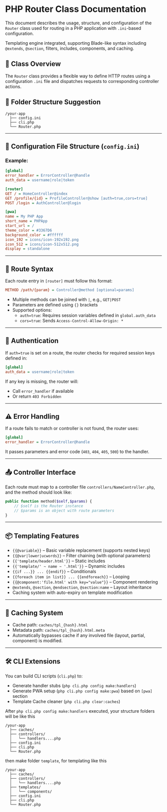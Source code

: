 

# PHP Router Class Documentation
This document describes the usage, structure, and configuration of the `Router` class used for routing in a PHP application with `.ini`-based configuration.

Templating engine integrated, supporting Blade-like syntax including `@extends`, `@section`, filters, includes, components, and caching.

## 📂 Class Overview
The `Router` class provides a flexible way to define HTTP routes using a configuration `.ini` file and dispatches requests to corresponding controller actions.

## 📁 Folder Structure Suggestion
```
/your-app
  ├── config.ini
  ├── cli.php
  └── Router.php
```
---
## 🔧 Configuration File Structure (`config.ini`)

### Example:
```ini
[global]
error_handler = ErrorController@handle
auth_data = username|role|token

[router]
GET / = HomeController@index
GET /profile/{id} = ProfileController@show [auth=true,cors=true]
POST /login = AuthController@login

[pwa]
name = My PHP App
short_name = PHPApp
start_url = /
theme_color = #3367D6
background_color = #ffffff
icon_192 = icons/icon-192x192.png
icon_512 = icons/icon-512x512.png
display = standalone
```
---
## 📌 Route Syntax

Each route entry in `[router]` must follow this format:
```ini
METHOD /path/{param} = Controller@method [optional=params]
```
- Multiple methods can be joined with `|`, e.g., `GET|POST`
- Parameters are defined using `{}` brackets
- Supported options:
  - `auth=true`: Requires session variables defined in `global.auth_data`
  - `cors=true`: Sends `Access-Control-Allow-Origin: *`

---
## 🔐 Authentication

If `auth=true` is set on a route, the router checks for required session keys defined in:
```ini
[global]
auth_data = username|role|token
```
If any key is missing, the router will:
- Call `error_handler` if available
- Or return `403 Forbidden`

---

## ⚠️ Error Handling

If a route fails to match or controller is not found, the router uses:
```ini
[global]
error_handler = ErrorController@handle
```
It passes parameters and error code (`403`, `404`, `405`, `500`) to the handler.

---

## 📤 Controller Interface

Each route must map to a controller file `controllers/NameController.php`, and the method should look like:
```php
public function method($self,$params) {
    // $self is the Router instance
    // $params is an object with route parameters
}
```
---
## 📦 Templating Features

- `{{@variable}}` – Basic variable replacement (supports nested keys)
- `{{@var|lower|ucwords}}` – Filter chaining (with optional parameters)
- `{{'template/header.html'}}` – Static includes
- `{{'template/' ~ name ~ '.html'}}` – Dynamic includes
- `{{if ...}} ... {{endif}}` – Conditionals
- `{{foreach item in list}} ... {{endforeach}}` – Looping
- `{{@component:'file.html' with key="value"}}` – Component rendering
- `@extends`, `@section`, `@endsection`, `@section:name` – Layout inheritance
- Caching system with auto-expiry on template modification

---

## 💾 Caching System

- Cache path: `caches/tpl_{hash}.html`
- Metadata path: `caches/tpl_{hash}.html.meta`
- Automatically bypasses cache if any involved file (layout, partial, component) is modified.

---

## 🛠 CLI Extensions

You can build CLI scripts (`cli.php`) to:
- Generate handler stubs (`php cli.php config make:handlers`)
- Generate PWA setup (`php cli.php config make:pwa`) based on `[pwa]` section
- Template Cache cleaner (`php cli.php clear:caches`)

After `php cli.php config make:handlers` executed, your structure folders will be like this
```
/your-app
  ├── caches/
  ├── controllers/
  │   └── handlers....php
  ├── config.ini
  ├── cli.php
  └── Router.php
```
then make folder `template`, for templating like this
```
/your-app
  ├── caches/
  ├── controllers/
  │   └── handlers....php
  ├── templates/
  │   └── components/
  ├── config.ini
  ├── cli.php
  └── Router.php
```